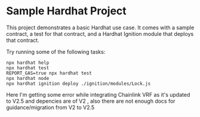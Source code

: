 # Sample Hardhat Project

This project demonstrates a basic Hardhat use case. It comes with a sample contract, a test for that contract, and a Hardhat Ignition module that deploys that contract.

Try running some of the following tasks:

```shell
npx hardhat help
npx hardhat test
REPORT_GAS=true npx hardhat test
npx hardhat node
npx hardhat ignition deploy ./ignition/modules/Lock.js
```


Here I'm getting some error while integrating Chainlink VRF as it's updated to V2.5 and depencies are of V2 , also there are not enough docs for guidance/migration from V2 to V2.5

